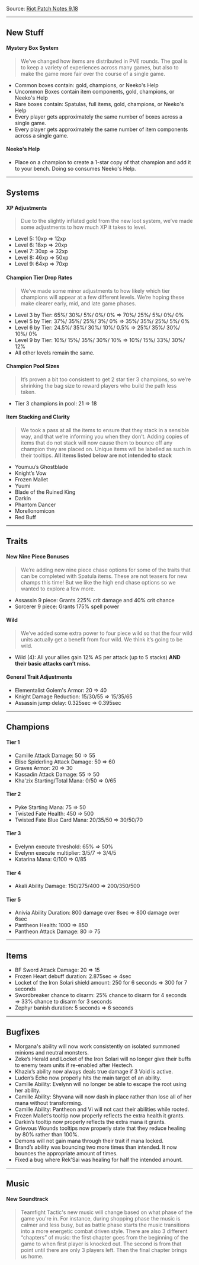 Source: [Riot Patch Notes 9.18](https://na.leagueoflegends.com/en/news/game-updates/patch/teamfight-tactics-patch-918-notes)

---

## New Stuff

#### Mystery Box System

> We’ve changed how items are distributed in PVE rounds. The goal is to keep a variety of experiences across many games, but also to make the game more fair over the course of a single game.

- Common boxes contain: gold, champions, or Neeko's Help
- Uncommon Boxes contain item components, gold, champions, or Neeko's Help
- Rare boxes contain: Spatulas, full items, gold, champions, or Neeko's Help
- Every player gets approximately the same number of boxes across a single game.
- Every player gets approximately the same number of item components across a single game.

#### Neeko's Help

- Place on a champion to create a 1-star copy of that champion and add it to your bench. Doing so consumes Neeko's Help.

---

## Systems

#### XP Adjustments

> Due to the slightly inflated gold from the new loot system, we’ve made some adjustments to how much XP it takes to level.

- Level 5: 10xp ⇒ 12xp
- Level 6: 18xp ⇒ 20xp
- Level 7: 30xp ⇒ 32xp
- Level 8: 46xp ⇒ 50xp
- Level 9: 64xp ⇒ 70xp

#### Champion Tier Drop Rates

> We’ve made some minor adjustments to how likely which tier champions will appear at a few different levels. We’re hoping these make clearer early, mid, and late game phases.

- Level 3 by Tier: 65%/ 30%/ 5%/ 0%/ 0% ⇒ 70%/ 25%/ 5%/ 0%/ 0%
- Level 5 by Tier: 37%/ 35%/ 25%/ 3%/ 0% ⇒ 35%/ 35%/ 25%/ 5%/ 0%
- Level 6 by Tier: 24.5%/ 35%/ 30%/ 10%/ 0.5% ⇒ 25%/ 35%/ 30%/ 10%/ 0%
- Level 9 by Tier: 10%/ 15%/ 35%/ 30%/ 10% ⇒ 10%/ 15%/ 33%/ 30%/ 12%
- All other levels remain the same.

#### Champion Pool Sizes

> It’s proven a bit too consistent to get 2 star tier 3 champions, so we’re shrinking the bag size to reward players who build the path less taken.

- Tier 3 champions in pool: 21 ⇒ 18

#### Item Stacking and Clarity

> We took a pass at all the items to ensure that they stack in a sensible way, and that we’re informing you when they don’t. Adding copies of items that do not stack will now cause them to bounce off any champion they are placed on. Unique items will be labelled as such in their tooltips.
> **All items listed below are not intended to stack**

- Youmuu’s Ghostblade
- Knight’s Vow
- Frozen Mallet
- Yuumi
- Blade of the Ruined King
- Darkin
- Phantom Dancer
- Morellonomicon
- Red Buff

---

## Traits

#### New Nine Piece Bonuses

> We’re adding new nine piece chase options for some of the traits that can be completed with Spatula items. These are not teasers for new champs this time! But we like the high end chase options so we wanted to explore a few more.

- Assassin 9 piece: Grants 225% crit damage and 40% crit chance
- Sorcerer 9 piece: Grants 175% spell power

#### Wild

> We’ve added some extra power to four piece wild so that the four wild units actually get a benefit from four wild. We think it’s going to be wild.

- Wild (4): All your allies gain 12% AS per attack (up to 5 stacks) **AND their basic attacks can’t miss.**

#### General Trait Adjustments

- Elementalist Golem's Armor: 20 ⇒ 40
- Knight Damage Reduction: 15/30/55 ⇒ 15/35/65
- Assassin jump delay: 0.325sec ⇒ 0.395sec

---

## Champions

#### Tier 1

- Camille Attack Damage: 50 ⇒ 55
- Elise Spiderling Attack Damage: 50 ⇒ 60
- Graves Armor: 20 ⇒ 30
- Kassadin Attack Damage: 55 ⇒ 50
- Kha'zix Starting/Total Mana: 0/50 ⇒ 0/65

#### Tier 2

- Pyke Starting Mana: 75 ⇒ 50
- Twisted Fate Health: 450 ⇒ 500
- Twisted Fate Blue Card Mana: 20/35/50 ⇒ 30/50/70

#### Tier 3

- Evelynn execute threshold: 65% ⇒ 50%
- Evelynn execute multiplier: 3/5/7 ⇒ 3/4/5
- Katarina Mana: 0/100 ⇒ 0/85

#### Tier 4

- Akali Ability Damage: 150/275/400 ⇒ 200/350/500

#### Tier 5

- Anivia Ability Duration: 800 damage over 8sec ⇒ 800 damage over 6sec
- Pantheon Health: 1000 ⇒ 850
- Pantheon Attack Damage: 80 ⇒ 75

---

## Items

- BF Sword Attack Damage: 20 ⇒ 15
- Frozen Heart debuff duration: 2.875sec ⇒ 4sec
- Locket of the Iron Solari shield amount: 250 for 6 seconds ⇒ 300 for 7 seconds
- Swordbreaker chance to disarm: 25% chance to disarm for 4 seconds ⇒ 33% chance to disarm for 3 seconds
- Zephyr banish duration: 5 seconds ⇒ 6 seconds

---

## Bugfixes

- Morgana's ability will now work consistently on isolated summoned minions and neutral monsters.
- Zeke’s Herald and Locket of the Iron Solari will no longer give their buffs to enemy team units if re-enabled after Hextech.
- Khazix’s ability now always deals true damage if 3 Void is active.
- Luden’s Echo now properly hits the main target of an ability.
- Camille Ability: Evelynn will no longer be able to escape the root using her ability.
- Camille Ability: Shyvana will now dash in place rather than lose all of her mana without transforming.
- Camille Ability: Pantheon and Vi will not cast their abilities while rooted.
- Frozen Mallet’s tooltip now properly reflects the extra health it grants.
- Darkin’s tooltip now properly reflects the extra mana it grants.
- Grievous Wounds tooltips now properly state that they reduce healing by 80% rather than 100%.
- Demons will not gain mana through their trait if mana locked.
- Brand’s ability was bouncing two more times than intended. It now bounces the appropriate amount of times.
- Fixed a bug where Rek’Sai was healing for half the intended amount.

---

## Music

#### New Soundtrack

> Teamfight Tactic's new music will change based on what phase of the game you're in. For instance, during shopping phase the music is calmer and less busy, but as battle phase starts the music transitions into a more energetic combat driven style. There are also 3 different “chapters” of music: the first chapter goes from the beginning of the game to when first player is knocked out. The second is from that point until there are only 3 players left. Then the final chapter brings us home.
